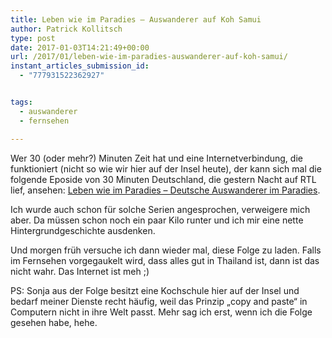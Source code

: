 ```yaml
---
title: Leben wie im Paradies – Auswanderer auf Koh Samui
author: Patrick Kollitsch
type: post
date: 2017-01-03T14:21:49+00:00
url: /2017/01/leben-wie-im-paradies-auswanderer-auf-koh-samui/
instant_articles_submission_id:
  - "777931522362927"


tags:
  - auswanderer
  - fernsehen

---
```

Wer 30 (oder mehr?) Minuten Zeit hat und eine Internetverbindung, die funktioniert (nicht so wie wir hier auf der Insel heute), der kann sich mal die folgende Eposide von 30 Minuten Deutschland, die gestern Nacht auf RTL lief, ansehen: [Leben wie im Paradies &#8211; Deutsche Auswanderer im Paradies][1].

Ich wurde auch schon für solche Serien angesprochen, verweigere mich aber. Da müssen schon noch ein paar Kilo runter und ich mir eine nette Hintergrundgeschichte ausdenken.

Und morgen früh versuche ich dann wieder mal, diese Folge zu laden. Falls im Fernsehen vorgegaukelt wird, dass alles gut in Thailand ist, dann ist das nicht wahr. Das Internet ist meh ;)

PS: Sonja aus der Folge besitzt eine Kochschule hier auf der Insel und bedarf meiner Dienste recht häufig, weil das Prinzip &#8222;copy and paste&#8220; in Computern nicht in ihre Welt passt. Mehr sag ich erst, wenn ich die Folge gesehen habe, hehe.

 [1]: http://www.tvnow.de/rtl/30-minuten-deutschland/leben-wie-im-paradies-deutsche-auswanderer-in-thailand/player